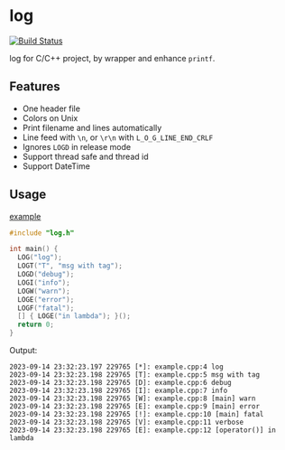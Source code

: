 # log

[![Build Status](https://github.com/shuai132/LOG/workflows/build/badge.svg)](https://github.com/shuai132/LOG/actions?workflow=build)

log for C/C++ project, by wrapper and enhance `printf`.

## Features

* One header file
* Colors on Unix
* Print filename and lines automatically
* Line feed with `\n`, or `\r\n` with `L_O_G_LINE_END_CRLF`
* Ignores `LOGD` in release mode
* Support thread safe and thread id
* Support DateTime

## Usage

[example](example.cpp)

```c++
#include "log.h"

int main() {
  LOG("log");
  LOGT("T", "msg with tag");
  LOGD("debug");
  LOGI("info");
  LOGW("warn");
  LOGE("error");
  LOGF("fatal");
  [] { LOGE("in lambda"); }();
  return 0;
}
```

Output:

```text
2023-09-14 23:32:23.197 229765 [*]: example.cpp:4 log
2023-09-14 23:32:23.198 229765 [T]: example.cpp:5 msg with tag
2023-09-14 23:32:23.198 229765 [D]: example.cpp:6 debug
2023-09-14 23:32:23.198 229765 [I]: example.cpp:7 info
2023-09-14 23:32:23.198 229765 [W]: example.cpp:8 [main] warn
2023-09-14 23:32:23.198 229765 [E]: example.cpp:9 [main] error
2023-09-14 23:32:23.198 229765 [!]: example.cpp:10 [main] fatal
2023-09-14 23:32:23.198 229765 [V]: example.cpp:11 verbose
2023-09-14 23:32:23.198 229765 [E]: example.cpp:12 [operator()] in lambda
```
